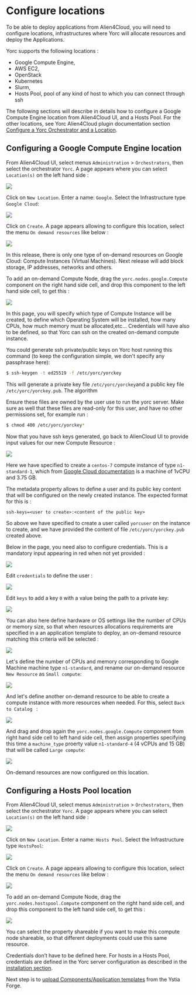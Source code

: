# Configure locations

To be able to deploy applications from Alien4Cloud, you will need to configure locations,
infrastructures where Yorc will allocate resources and deploy the Applications.

Yorc supports the following locations :
  * Google Compute Engine,
  * AWS EC2,
  * OpenStack
  * Kubernetes
  * Slurm,
  * Hosts Pool, pool of any kind of host to which you can connect through ssh

The following sections will describe in details how to configure a Google Compute
Engine location from Alien4Cloud UI, and a Hosts Pool.
For the other locations, see Yorc Alien4Cloud plugin documentation section [Configure a Yorc Orchestrator and a Location](https://yorc-a4c-plugin.readthedocs.io/en/v3.0.1/location.html).

## Configuring a Google Compute Engine location

From Alien4Cloud UI, select menus `Administration` > `Orchestrators`, then select
the orchestrator `Yorc`.
A page appears where you can select `Location(s)` on the left hand side :

<img src="../images/a4cYorcLocations.png">

Click on `New Location`. Enter a name: `Google`. Select the Infrastructure type 
`Google Cloud`:

<img src="../images/a4cNewGoogleLocation.png">

Click on `Create`. A page appears allowing to configure this location, select the
menu `On demand resources` like below :

<img src="../images/a4cGoogleOnDemandResources.png">

In this release, there is only one type of on-demand resources on Google Cloud:
Compute Instances (Virtual Machines).
Next release will add block storage, IP addresses, networks and others.

To add an on-demand Compute Node, drag the `yorc.nodes.google.Compute` component
on the right hand side cell,
and drop this component to the left hand side cell, to get this :

<img src="../images/a4cGoogleComputNewResource.png">

In this page, you will specify which type of Compute Instance will be created, 
to define which Operating System will be installed, how many CPUs, how much memory 
must be allocated,etc...
Credentials will have also to be defined, so that Yorc can ssh on the created 
on-demand compute instance.

You could generate ssh private/public keys on Yorc host running this command 
(to keep the configuration simple, we don't specify any passphrase here):
```bash
$ ssh-keygen -t ed25519 -f /etc/yorc/yorckey
```
This will generate a private key file `/etc/yorc/yorckey`and a public key file `/etc/yorc/yorckey.pub`.
The algorithm 

Ensure these files are owned by the user use to run the yorc server.
Make sure as well that these files are read-only for this user, and have no other
permissions set, for example run :
```bash
$ chmod 400 /etc/yorc/yorckey*
```

Now that you have ssh keys generated, go back to AlienCloud UI to provide input 
values for our new Compute Resource :

<img src="../images/a4cGoogleComputNewResource.png">

Here we have specified to create a `centos-7` compute instance of type `n1-standard-1`,
which from [Google Cloud documentation](https://cloud.google.com/compute/docs/machine-types) 
is a machine of 1vCPU and 3.75 GB.

The metadata property allows to define a user and its public key content that will 
be configured on the newly created instance.
The expected format for this is :
```
ssh-keys=<user to create>:<content of the public key>
```
So above we have specified to create a user called `yorcuser` on the instance to
create, and we have provided the content of file `/etc/yorc/yorckey.pub` created
above.

Below in the page, you need also to configure credentials. This is a mandatory input
appearing in red when not yet provided :

<img src="../images/a4CGoogleComputeCredsMissing.png">

Edit `credentials` to define the user :

<img src="../images/a4CGoogleComputCredsUser.png">

Edit `keys` to add a key `0` with a value being the path to a private key:

<img src="../images/a4cGoogleComputeKey.png">

You can also here define hardware or OS settings like the number of CPUs or memory size,
so that when resources allocations requirements are specified in a an application
template to deploy, an on-demand resource matching this criteria will be selected :

<img src="../images/a4cGoogleComputehostResource.png">

Let's define the number of CPUs and memory corresponding to Google Machine machine
 type `n1-standard`, and rename our on-demand resource `New Resource` as `Small compute`:

<img src="../images/a4cGoogleSmallCompute.png">

And let's define another on-demand resource to be able to create a compute instance
with more resources when needed.
For this, select `Back to Catalog ` :

<img src="../images/a4cBackToCatalog.png">

And drag and drop again the `yorc.nodes.google.Compute` component from right hand
side cell to left hand side cell,
then assign properties specifying this time a `machine_type` proerty value `n1-standard-4` 
(4 vCPUs and 15 GB) that will be called `Large compute`:

<img src="../images/a4cGoogleLargeCompute.png">

On-demand resources are now configured on this location.

## Configuring a Hosts Pool location

From Alien4Cloud UI, select menus `Administration` > `Orchestrators`, then select
the orchestrator `Yorc`.
A page appears where you can select `Location(s)` on the left hand side :

<img src="../images/a4cYorcLocations.png">

Click on `New Location`. Enter a name: `Hosts Pool`. Select the Infrastructure type 
`HostsPool`:

<img src="../images/a4cCreateHostsPool.png">

Click on `Create`. A page appears allowing to configure this location, select the
menu `On demand resources` like below :

<img src="../images/a4cHPOnDemandResources.png">

To add an on-demand Compute Node, drag the `yorc.nodes.hostspool.Compute` component
on the right hand side cell,
and drop this component to the left hand side cell, to get this :

<img src="../images/a4cHPNewResource.png">

You can select the property shareable if you want to make this compute node shareable,
so that different deployments could use this same resource.

Credentials don’t have to be defined here. For hosts in a Hosts Pool, credentials
are defined in the Yorc server configuration as described in the [installation section](../install/install_yorc_docker.md).

Next step is to [upload Components/Application templates](docs/applications/upload_from_forge.md)
from the Ystia Forge.


